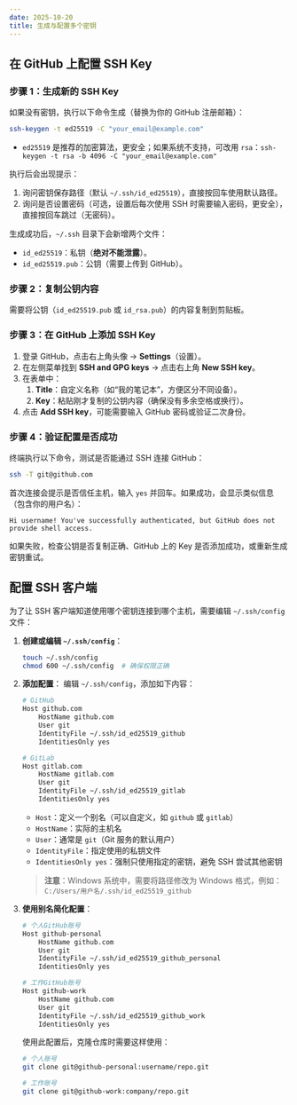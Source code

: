 ```yaml
---
date: 2025-10-20
title: 生成与配置多个密钥
---
```


## 在 GitHub 上配置 SSH Key

### 步骤 1：生成新的 SSH Key

如果没有密钥，执行以下命令生成（替换为你的 GitHub 注册邮箱）：

```Bash
ssh-keygen -t ed25519 -C "your_email@example.com"
```

- `ed25519` 是推荐的加密算法，更安全；如果系统不支持，可改用 `rsa`：`ssh-keygen -t rsa -b 4096 -C "your_email@example.com"`

执行后会出现提示：

1. 询问密钥保存路径（默认 `~/.ssh/id_ed25519`），直接按回车使用默认路径。
2. 询问是否设置密码（可选，设置后每次使用 SSH 时需要输入密码，更安全），直接按回车跳过（无密码）。

生成成功后，`~/.ssh` 目录下会新增两个文件：

- `id_ed25519`：私钥（**绝对不能泄露**）。
- `id_ed25519.pub`：公钥（需要上传到 GitHub）。

### 步骤 2：复制公钥内容

需要将公钥（`id_ed25519.pub` 或 `id_rsa.pub`）的内容复制到剪贴板。

### 步骤 3：在 GitHub 上添加 SSH Key

1. 登录 GitHub，点击右上角头像 → **Settings**（设置）。
2. 在左侧菜单找到 **SSH and GPG keys** → 点击右上角 **New SSH key**。
3. 在表单中：
   1. **Title**：自定义名称（如“我的笔记本”，方便区分不同设备）。
   2. **Key**：粘贴刚才复制的公钥内容（确保没有多余空格或换行）。
4. 点击 **Add SSH key**，可能需要输入 GitHub 密码或验证二次身份。

### 步骤 4：验证配置是否成功

终端执行以下命令，测试是否能通过 SSH 连接 GitHub：

```Bash
ssh -T git@github.com
```

首次连接会提示是否信任主机，输入 `yes` 并回车。如果成功，会显示类似信息（包含你的用户名）：

```Plain
Hi username! You've successfully authenticated, but GitHub does not provide shell access.
```

如果失败，检查公钥是否复制正确、GitHub 上的 Key 是否添加成功，或重新生成密钥重试。

## 配置 SSH 客户端

为了让 SSH 客户端知道使用哪个密钥连接到哪个主机，需要编辑 `~/.ssh/config` 文件：

1. **创建或编辑 `~/.ssh/config`**：

   ```bash
   touch ~/.ssh/config
   chmod 600 ~/.ssh/config  # 确保权限正确
   ```

2. **添加配置**： 编辑 `~/.ssh/config`，添加如下内容：

   ```bash
   # GitHub
   Host github.com
       HostName github.com
       User git
       IdentityFile ~/.ssh/id_ed25519_github
       IdentitiesOnly yes
   
   # GitLab
   Host gitlab.com
       HostName gitlab.com
       User git
       IdentityFile ~/.ssh/id_ed25519_gitlab
       IdentitiesOnly yes
   ```

   - `Host`：定义一个别名（可以自定义，如 `github` 或 `gitlab`）
   - `HostName`：实际的主机名
   - `User`：通常是 `git`（Git 服务的默认用户）
   - `IdentityFile`：指定使用的私钥文件
   - `IdentitiesOnly yes`：强制只使用指定的密钥，避免 SSH 尝试其他密钥

   > **注意**：Windows 系统中，需要将路径修改为 Windows 格式，例如：`C:/Users/用户名/.ssh/id_ed25519_github`

3. **使用别名简化配置**：

   ```bash
   # 个人GitHub账号
   Host github-personal
       HostName github.com
       User git
       IdentityFile ~/.ssh/id_ed25519_github_personal
       IdentitiesOnly yes
   
   # 工作GitHub账号
   Host github-work
       HostName github.com
       User git
       IdentityFile ~/.ssh/id_ed25519_github_work
       IdentitiesOnly yes
   ```

   使用此配置后，克隆仓库时需要这样使用：

   ```bash
   # 个人账号
   git clone git@github-personal:username/repo.git
   
   # 工作账号
   git clone git@github-work:company/repo.git
   ```
